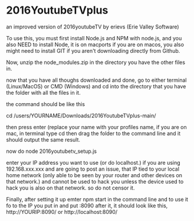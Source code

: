 # 2016YoutubeTVplus
an improved version of 2016youtubeTV by erievs (Erie Valley Software)


To use this, you must first install Node.js and NPM with node.js, and you also NEED to install Node, it is on macports if you are on macos, you also might need to install GIT if you aren't downloading directly from Github.

Now, unzip the node_modules.zip in the directory you have the other files in.

now that you have all thoughs downloaded and done, go to either terminal (Linux/MacOS) or CMD (Windows) and cd into the directory that you have the folder with all the files in it.

the command should be like this

cd /users/YOURNAME/Downloads/2016YoutubeTVplus-main/

then press enter (replace your name with your profiles name, if you are on mac, in terminal type cd then drag the folder to the command line and it should output the same result.

now do node 2016youtubetv_setup.js

enter your IP address you want to use (or do localhost.) if you are using 192.168.xxx.xxx and are going to post an issue, that IP tied to your local home network (only able to be seen by your router and other devices on that network.) and cannot be used to hack you unless the device used to hack you is also on that network. so do not censor it.

Finally, after setting it up emter npm start in the command line and to use it fo to the IP you put in and put :8090 after it, it should look like this, http://YOURIP:8090/ or http://localhost:8090/
